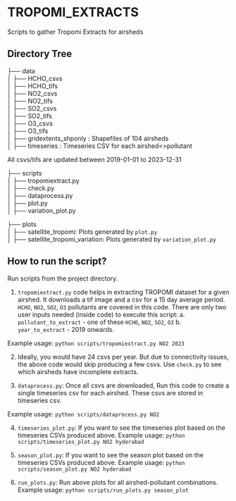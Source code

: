 # TROPOMI_EXTRACTS
Scripts to gather Tropomi Extracts for airsheds

## Directory Tree
├── data <br>
│   ├── HCHO_csvs <br>
│   ├── HCHO_tifs <br>
│   ├── NO2_csvs <br>
│   ├── NO2_tifs <br>
│   ├── SO2_csvs <br>
│   ├── SO2_tifs <br>
│   ├── O3_csvs <br>
│   ├── O3_tifs <br>
│   ├── gridextents_shponly : Shapefiles of 104 airsheds<br>
│   ├── timeseries : Timeseries CSV for each airshed<>pollutant<br>

All csvs/tifs are updated between 2019-01-01 to 2023-12-31

├── scripts <br>
│   ├── tropomiextract.py <br>
│   ├── check.py <br>
│   ├── dataprocess.py <br>
│   ├── plot.py <br>
│   ├── variation_plot.py <br>

├── plots <br>
│   ├── satellite_tropomi: Plots generated by `plot.py` <br> 
│   ├── satellite_tropomi_variation: Plots generated by `variation_plot.py` <br>


## How to run the script?
Run scripts from the project directory.

1. `tropomiextract.py` code helps in extracting TROPOMI dataset for a given airshed. It downloads a tif image and a csv for a 15 day average period. `HCHO`, `NO2`, `SO2`, `O3` pollutants are covered in this code. There are only two user inputs needed (inside code) to execute this script:
    a. `pollutant_to_extract` - one of these `HCHO`, `NO2`, `SO2`, `O3` 
    b. `year_to_extract` - 2019 onwards.

Example usage: `python scripts/tropomiextract.py NO2 2023`

2. Ideally, you would have 24 csvs per year. But due to connectivity issues, the above code would skip producing a few csvs. Use `check.py` to see which airsheds have incomplete extracts.

3. `dataprocess.py`: Once all csvs are downloaded, Run this code to create a single timeseries csv for each airshed. These csvs are stored in timeseries csv.

Example usage: `python scripts/dataprocess.py NO2`

4. `timeseries_plot.py`: If you want to see the timeseries plot based on the timeseries CSVs produced above.
Example usage: `python scripts/timeseries_plot.py NO2 hyderabad`

5. `season_plot.py`: If you want to see the season plot based on the timeseries CSVs produced above.
Example usage: `python scripts/season_plot.py NO2 hyderabad`

6. `run_plots.py`: Run above plots for all airshed-pollutant combinations.
Example usage: `python scripts/run_plots.py season_plot`

